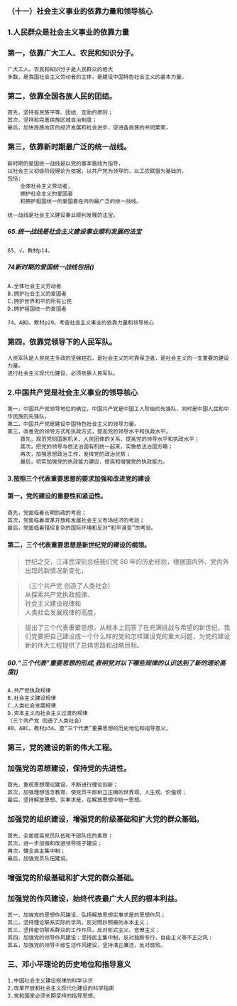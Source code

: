 ### （十一）社会主义事业的依靠力量和领导核心
### 1.人民群众是社会主义事业的依靠力量
### 第一，依靠广大工人、农民和知识分子。
    广大工人、农民和知识分子是人民群众的绝大
    多数，是我国社会主义劳动者的主体，是建设中国特色社会主义的基本力量。

### 第二，依靠全国各族人民的团结。
    首先，坚持各民族平等、团结、互助的原则；
    其次，坚持和完善民族区域自治制度；
    最后，加快民族地区的经济发展和社会进步，促进各民族的共同繁荣。


### 第三，依靠新时期最广泛的统一战线。
    新时期的爱国统一战线是以党的基本路线为指导，
    以社会主义初级阶段理论为依据，以共产党为领导的，以工农联盟为基础的，
    包括:
        全体社会主义劳动者，
        拥护社会主义的爱国者
        和拥护祖国统一的爱国者在内的最广泛的统一战线。
        
    统一战线是社会主义建设事业顺利发展的法宝。

##### 65.统一战线是社会主义建设事业顺利发展的法宝
    65、√。教材p14。    

##### 74新时期的爱国统一战线包括()
    A.全体社会主义劳动者
    B.拥护社会主义的爱国者
    C.拥护世界和平的所有公民
    D.拥护祖国统一的爱国者
    
    74、ABD。教材p29。考查社会主义事业的依靠力量和领导核心

### 第四，依靠党领导下的人民军队。
    人民军队是人民民主专政的坚强柱石，是社会主义的可靠保卫者，是社会主义的一支重要的建设力量。
    进行社会主义现代化建设，必须依靠人民军队。

### 2.中国共产党是社会主义事业的领导核心
    第一，中国共产党领导地位的确立。中国共产党是中国工人阶级的先锋队，同时是中国人民和中华民族的先锋队。
    第二，中国共产党是建设中国特色社会主义的领导力量。
    第三，改善党的领导方式和执政方式，提高党的领导水平和执政水平。
        首先，规范党同国家机关、人民团体的关系，提高党的领导水平和执政水平；
        其次，把党的领导与依法治国有机统一起来，实施依法治国方略；
        再次，加强思想政治工作，发挥党的政治优势；
        最后，切实加强党的执政能力建设，提高和增强党的执政能力。

#### 3.按照三个代表重要思想的要求加强和改进党的建设
#### 第一，党的建设的重要性和紧迫性。
    首先，党面临着长期执政的考验；
    其次，党面临着改革开放和发展社会主义市场经济的考验；
    最后，党面临着错综复杂的国际环境和反对“和平演变”的考验。

#### 第二，三个代表重要思想是新世纪党的建设的纲领。
>   世纪之交，江泽民深刻总结我们党 80 年的历史经验，根据国内外、党内外出现的新情况新变化，
    
>   （三个共产党 创造了人类社会）       
    从探索共产党执政规律、       
    社会主义建设规律和       
    人类社会发展规律的高度，       
    
>   提出了三个代表重要思想，从根本上回答了在充满挑战与希望的新世纪，我们党要把自己建设成一个什么样的党和怎样建设党的重大问题，为党的建设新的伟大工程提供了总体思路和战略目标。

##### 80.“三个代表”重要思想的形成,表明党对以下哪些规律的认识达到了新的理论高度()
    A.共产党执政规律
    B.社会主义建设规律
    C.人类社会发展规律
    D.资本主义向社会主义过渡的规律
    （三个共产党 创造了人类社会）
    80、ABC。教材p34。查“三个代表”重要思想的历史地位和指导意义。

### 第三，党的建设的新的伟大工程。
### 加强党的思想建设，保持党的先进性。
    首先，重视思想理论建设，不断进行理论创新；
    其次，加强理想信念教育，使党员干部树立正确的世界观、人生观、价值观；
    最后，坚持解放思想、实事求是，在解放思想中统一思想。

### 加强党的组织建设，增强党的阶级基础和扩大党的群众基础。
    首先，全面提高党员队伍和干部队伍的素质；
    其次，进一步加强和改进领导班子建设；
    再次，健全民主集中制；
    最后，加强党员队伍建设。

### 增强党的阶级基础和扩大党的群众基础。
### 加强党的作风建设，始终代表最广大人民的根本利益。
    其一，加强党的思想作风建设，弘扬解放思想实事求是的思想作风；
    其二，坚持理论联系实际的学风，反对照抄照搬的本本主义；
    其三，坚持密切联系群众的工作作风，反对形式主义、官僚主义；
    其四，加强党的领导作风建设；坚持民主集中制，反对独断专行，自由主义等不正之风；
    其五，加强党的领导干部生活作风建设，坚持清正廉洁，反对腐败。

### 三、邓小平理论的历史地位和指导意义
    1.中国社会主义建设规律的科学认识
    2.改革开放和社会主义现代化建设的科学指南
    3.党和国家必须长期坚持的指导思想。

